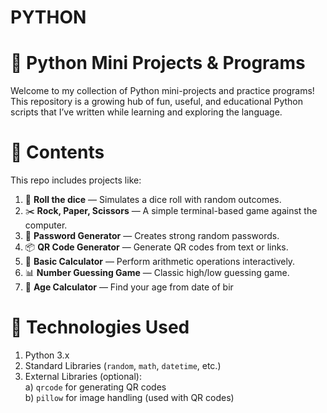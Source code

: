 # PYTHON
# 🐍 Python Mini Projects & Programs

Welcome to my collection of Python mini-projects and practice programs! This repository is a growing hub of fun, useful, and educational Python scripts that I’ve written while learning and exploring the language.

# 📁 Contents
This repo includes projects like:

1. 🎲 **Roll the dice** — Simulates a dice roll with random outcomes.
2. ✂️ **Rock, Paper, Scissors** — A simple terminal-based game against the computer.
3. 🔐 **Password Generator** — Creates strong random passwords.
4. 📦 **QR Code Generator** — Generate QR codes from text or links.
5. 🧮 **Basic Calculator** — Perform arithmetic operations interactively.
6. 📊 **Number Guessing Game** — Classic high/low guessing game.
7. 📆 **Age Calculator** — Find your age from date of bir

# 🔧 Technologies Used

1. Python 3.x
2. Standard Libraries (`random`, `math`, `datetime`, etc.)
3. External Libraries (optional):  
  a) `qrcode` for generating QR codes  
  b) `pillow` for image handling (used with QR codes)
